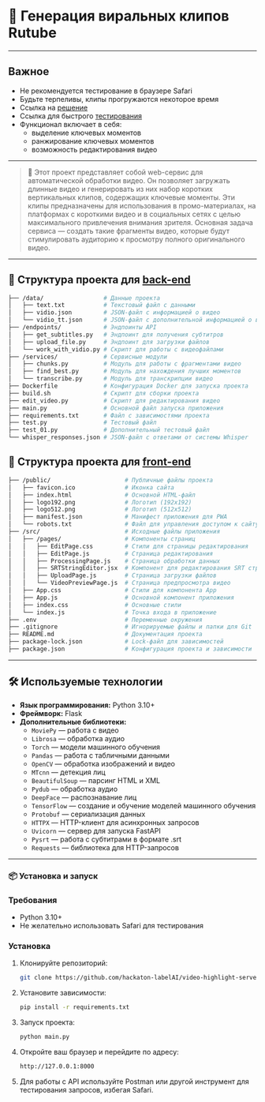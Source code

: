 # 🎥  Генерация виральных клипов Rutube

---
## Важное
- Не рекомендуется тестирование в браузере Safari
- Будьте терпеливы, клипы прогружаются некоторое время
- Ссылка на [решение](http://31.129.51.164:3000/)
- Ссылка для быстрого [тестирования](http://31.129.51.164:3000/session_id/80625a93-02cb-4cb6-9aaa-f61f7ec60042)
- Функционал включает в себя:
  - выделение ключевых моментов
  - ранжирование ключевых моментов
  - возможность редактирования видео
---

> 📌
Этот проект представляет собой web-сервис для автоматической обработки видео. Он позволяет загружать длинные видео и генерировать из них набор коротких вертикальных клипов, содержащих ключевые моменты. Эти клипы предназначены для использования в промо-материалах, на платформах с короткими видео и в социальных сетях с целью максимального привлечения внимания зрителя. Основная задача сервиса — создать такие фрагменты видео, которые будут стимулировать аудиторию к просмотру полного оригинального видео.

---

## 📂 Структура проекта для [back-end](https://github.com/hackaton-labelAI/video-highlight-server)

```bash
├── /data/                 # Данные проекта
│   ├── text.txt           # Текстовый файл с данными
│   ├── vidio.json         # JSON-файл с информацией о видео
│   └── vidio_tt.json      # JSON-файл с дополнительной информацией о видео
├── /endpoints/            # Эндпоинты API
│   ├── get_subtitles.py   # Эндпоинт для получения субтитров
│   ├── upload_file.py     # Эндпоинт для загрузки файлов
│   └── work_with_vidio.py # Скрипт для работы с видеофайлами
├── /services/             # Сервисные модули
│   ├── chunks.py          # Модуль для работы с фрагментами видео
│   ├── find_best.py       # Модуль для нахождения лучших моментов
│   └── transcribe.py      # Модуль для транскрипции видео
├── Dockerfile             # Конфигурация Docker для запуска проекта
├── build.sh               # Скрипт для сборки проекта
├── edit_video.py          # Скрипт для редактирования видео
├── main.py                # Основной файл запуска приложения
├── requirements.txt       # Файл с зависимостями проекта
├── test.py                # Тестовый файл
├── test_01.py             # Дополнительный тестовый файл
└── whisper_responses.json # JSON-файл с ответами от системы Whisper

```
## 📂 Структура проекта для [front-end](https://github.com/hackaton-labelAI/video-highlight-front/tree/main)

```bash
├── /public/                     # Публичные файлы проекта
│   ├── favicon.ico              # Иконка сайта
│   ├── index.html               # Основной HTML-файл
│   ├── logo192.png              # Логотип (192x192)
│   ├── logo512.png              # Логотип (512x512)
│   ├── manifest.json            # Манифест приложения для PWA
│   └── robots.txt               # Файл для управления доступом к сайту для поисковых систем
├── /src/                        # Исходные файлы приложения
│   ├── /pages/                  # Компоненты страниц
│   │   ├── EditPage.css         # Стили для страницы редактирования
│   │   ├── EditPage.js          # Страница редактирования
│   │   ├── ProcessingPage.js    # Страница обработки данных
│   │   ├── SRTStringEditor.jsx  # Компонент для редактирования SRT строк
│   │   ├── UploadPage.js        # Страница загрузки файлов
│   │   └── VideoPreviewPage.js  # Страница предпросмотра видео
│   ├── App.css                  # Стили для компонента App
│   ├── App.js                   # Основной компонент приложения
│   ├── index.css                # Основные стили
│   └── index.js                 # Точка входа в приложение
├── .env                         # Переменные окружения
├── .gitignore                   # Игнорируемые файлы и папки для Git
├── README.md                    # Документация проекта
├── package-lock.json            # Lock-файл для зависимостей
├── package.json                 # Конфигурация проекта и зависимости

```
---

## 🛠️ Используемые технологии

- **Язык программирования:** Python 3.10+
- **Фреймворк:** Flask
- **Дополнительные библиотеки:**
  - `MoviePy` — работа с видео
  - `Librosa` — обработка аудио
  - `Torch` — модели машинного обучения
  - `Pandas` — работа с табличными данными
  - `OpenCV` — обработка изображений и видео
  - `MTcnn` — детекция лиц
  - `BeautifulSoup` — парсинг HTML и XML
  - `Pydub` — обработка аудио
  - `DeepFace` — распознавание лиц
  - `TensorFlow` — создание и обучение моделей машинного обучения
  - `Protobuf` — сериализация данных
  - `HTTPX` — HTTP-клиент для асинхронных запросов
  - `Uvicorn` — сервер для запуска FastAPI
  - `Pysrt` — работа с субтитрами в формате .srt
  - `Requests` — библиотека для HTTP-запросов

---

### 📦 Установка и запуск

### Требования

- Python 3.10+
- Не желательно использовать Safari для тестирования

### Установка

1. Клонируйте репозиторий:
    ```bash
    git clone https://github.com/hackaton-labelAI/video-highlight-server.git
    ```

2. Установите зависимости:
    ```bash
    pip install -r requirements.txt
    ```

3. Запуск проекта:
    ```bash
    python main.py
    ```

4. Откройте ваш браузер и перейдите по адресу:
    ```bash
    http://127.0.0.1:8000
    ```
    
5. Для работы с API используйте Postman или другой инструмент для тестирования запросов, избегая Safari.

